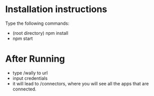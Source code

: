 # Installation instructions

Type the following commands:

- (root directory) npm install
- npm start

# After Running

- type /wally to url
- input credentials
- it will lead to /connectors, where you will see all the apps that are connected.

